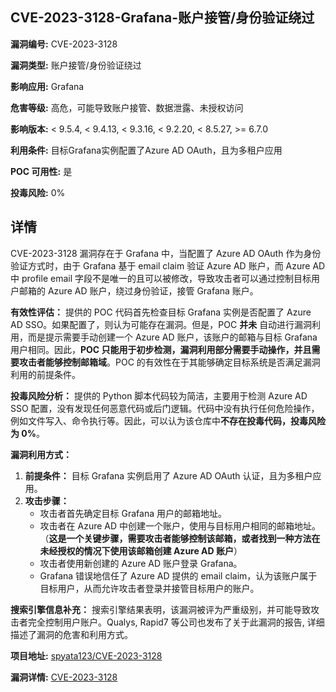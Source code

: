 ## CVE-2023-3128-Grafana-账户接管/身份验证绕过

**漏洞编号:** CVE-2023-3128

**漏洞类型:** 账户接管/身份验证绕过

**影响应用:** Grafana

**危害等级:** 高危，可能导致账户接管、数据泄露、未授权访问

**影响版本:** < 9.5.4, < 9.4.13, < 9.3.16, < 9.2.20, < 8.5.27, >= 6.7.0

**利用条件:** 目标Grafana实例配置了Azure AD OAuth，且为多租户应用

**POC 可用性:** 是

**投毒风险:** 0%

## 详情

CVE-2023-3128 漏洞存在于 Grafana 中，当配置了 Azure AD OAuth 作为身份验证方式时，由于 Grafana 基于 email claim 验证 Azure AD 账户，而 Azure AD 中 profile email 字段不是唯一的且可以被修改，导致攻击者可以通过控制目标用户邮箱的 Azure AD 账户，绕过身份验证，接管 Grafana 账户。

**有效性评估：**
提供的 POC 代码首先检查目标 Grafana 实例是否配置了 Azure AD SSO。如果配置了，则认为可能存在漏洞。但是，POC **并未** 自动进行漏洞利用，而是提示需要手动创建一个 Azure AD 账户，该账户的邮箱与目标 Grafana 用户相同。因此，**POC 只能用于初步检测，漏洞利用部分需要手动操作，并且需要攻击者能够控制邮箱域**。POC 的有效性在于其能够确定目标系统是否满足漏洞利用的前提条件。

**投毒风险分析：**
提供的 Python 脚本代码较为简洁，主要用于检测 Azure AD SSO 配置，没有发现任何恶意代码或后门逻辑。代码中没有执行任何危险操作，例如文件写入、命令执行等。因此，可以认为该仓库中**不存在投毒代码，投毒风险为 0%**。

**漏洞利用方式：**
1.  **前提条件：** 目标 Grafana 实例启用了 Azure AD OAuth 认证，且为多租户应用。
2.  **攻击步骤：**
    *   攻击者首先确定目标 Grafana 用户的邮箱地址。
    *   攻击者在 Azure AD 中创建一个账户，使用与目标用户相同的邮箱地址。（**这是一个关键步骤，需要攻击者能够控制该邮箱，或者找到一种方法在未经授权的情况下使用该邮箱创建 Azure AD 账户**）
    *   攻击者使用新创建的 Azure AD 账户登录 Grafana。
    *   Grafana 错误地信任了 Azure AD 提供的 email claim，认为该账户属于目标用户，从而允许攻击者登录并接管目标用户的账户。

**搜索引擎信息补充：**
搜索引擎结果表明，该漏洞被评为严重级别，并可能导致攻击者完全控制用户账户。Qualys, Rapid7 等公司也发布了关于此漏洞的报告, 详细描述了漏洞的危害和利用方式。

**项目地址:** [spyata123/CVE-2023-3128](https://github.com/spyata123/CVE-2023-3128)

**漏洞详情:** [CVE-2023-3128](https://nvd.nist.gov/vuln/detail/CVE-2023-3128)